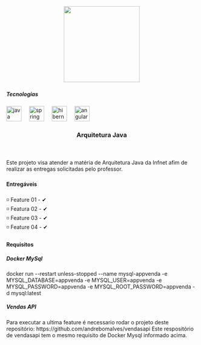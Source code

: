 <div align="center">
  <img height="200" src="https://ead.infnet.edu.br/wp-content/uploads/sites/34/2020/07/grl_logo_faculdade_infnet_color_fundo_transparente-1536x493.png.webp"  />
</div>

###

<h5 align="left">Tecnologias</h5>

###

<div align="left">
  <img src="https://cdn.jsdelivr.net/gh/devicons/devicon/icons/java/java-original.svg" height="40" alt="java logo"  />
  <img width="12" />
  <img src="https://cdn.jsdelivr.net/gh/devicons/devicon/icons/spring/spring-original.svg" height="40" alt="spring logo"  />
  <img width="12" />
  <img src="https://skillicons.dev/icons?i=hibernate" height="40" alt="hibernate logo"  />
  <img width="12" />
  <img src="https://skillicons.dev/icons?i=angular" height="40" alt="angularjs logo"  />
</div>

###

<h3 align="center">Arquitetura Java</h3>

###

<br clear="both">

<p align="left">Este projeto visa atender a matéria de Arquitetura Java da Infnet afim de realizar as entregas solicitadas pelo professor.</p>

###

<h4 align="left">Entregáveis</h4>

###

<p align="left">◽ Feature 01 - ✔<br>◽ Featura 02 - ✔<br>◽ Feature 03 - ✔<br>◽ Feature 04 - ✔</p>

###

<h4 align="left">Requisitos</h4>
<h5 align="left">Docker MySql</h5>
docker run  --restart unless-stopped --name mysql-appvenda -e MYSQL_DATABASE=appvenda -e MYSQL_USER=appvenda -e MYSQL_PASSWORD=appvenda -e MYSQL_ROOT_PASSWORD=appvenda -d mysql:latest
<br/>
<h5 align="left">Vendas API</h5>
Para executar a ultima feature é necessario rodar o projeto deste repositório: https://github.com/andrebomalves/vendasapi 
Este respositório de vendasapi tem o mesmo requisito de Docker Mysql informado acima.
